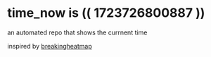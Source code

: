# time_now is (( 1723726800887 ))

an automated repo that shows the currnent time

inspired by [breakingheatmap](https://github.com/breakingheatmap/breakingheatmap)